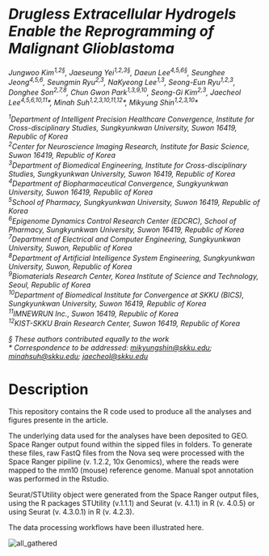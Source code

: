 # *Drugless Extracellular Hydrogels Enable the Reprogramming of Malignant Glioblastoma*
*Jungwoo Kim<sup>1,2§</sup>, Jaeseung Yei<sup>1,2,3§</sup>, Daeun Lee<sup>4,5,6§</sup>, Seunghee Jeong<sup>4,5,6</sup>, Seungmin Ryu<sup>2,3</sup>, NaKyeong Lee<sup>1,3</sup>, Seong-Eun Ryu<sup>1,2,3</sup>, Donghee Son<sup>2,7,8</sup>, Chun Gwon Park<sup>1,3,9,10</sup>, Seong-Gi Kim<sup>2,3</sup>, Jaecheol Lee<sup>4,5,6,10,11</sup>\*, Minah Suh<sup>1,2,3,10,11,12</sup>\*, Mikyung Shin<sup>1,2,3,10</sup>\*<br>*

*<sup>1</sup>Department of Intelligent Precision Healthcare Convergence, Institute for Cross-disciplinary Studies, Sungkyunkwan University, Suwon 16419, Republic of Korea<br>*
*<sup>2</sup>Center for Neuroscience Imaging Research, Institute for Basic Science, Suwon 16419, Republic of Korea<br>*
*<sup>3</sup>Department of Biomedical Engineering, Institute for Cross-disciplinary Studies, Sungkyunkwan University, Suwon 16419, Republic of Korea<br>*
*<sup>4</sup>Department of Biopharmaceutical Convergence, Sungkyunkwan University, Suwon 16419, Republic of Korea<br>*
*<sup>5</sup>School of Pharmacy, Sungkyunkwan University, Suwon 16419, Republic of Korea<br>*
*<sup>6</sup>Epigenome Dynamics Control Research Center (EDCRC), School of Pharmacy, Sungkyunkwan University, Suwon 16419, Republic of Korea<br>*
*<sup>7</sup>Department of Electrical and Computer Engineering, Sungkyunkwan University, Suwon, Republic of Korea<br>*
*<sup>8</sup>Department of Artificial Intelligence System Engineering, Sungkyunkwan University, Suwon, Republic of Korea<br>*
*<sup>9</sup>Biomaterials Research Center, Korea Institute of Science and Technology, Seoul, Republic of Korea<br>*
*<sup>10</sup>Department of Biomedical Institute for Convergence at SKKU (BICS), Sungkyunkwan University, Suwon 16419, Republic of Korea<br>*
*<sup>11</sup>IMNEWRUN Inc., Suwon 16419, Republic of Korea<br>*
*<sup>12</sup>KIST-SKKU Brain Research Center, Suwon 16419, Republic of Korea<br>*

*§ These authors contributed equally to the work<br>*
*&ast; Correspondence to be addressed: mikyungshin@skku.edu; minahsuh@skku.edu; jaecheol@skku.edu*


# Description
This repository contains the R code used to produce all the analyses and figures presente in the article.<br>

The underlying data used for the analyses have been deposited to GEO. Space Ranger output found within the sipped files in folders. To generate these files, raw FastQ files from the Nova seq were processed with the Space Ranger pipiline (v. 1.2.2, 10x Genomics), where the reads were mapped to the mm10 (mouse) reference genome. Manual spot annotation was performed in the Rstudio.<br>

Seurat/STUtility object were generated from the Space Ranger output files, using the R packages STUtility (v.1.1.1) and Seurat (v. 4.1.1) in R (v. 4.0.5) or using Seurat (v. 4.3.0.1) in R (v. 4.2.3).<br>

The data processing workflows have been illustrated here.<br>


![all_gathered](https://github.com/user-attachments/assets/c3f8d8cc-6e47-4353-9385-7d19119f3704)

